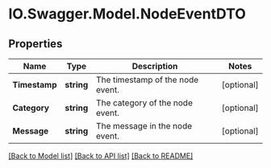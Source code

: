 # IO.Swagger.Model.NodeEventDTO
## Properties

Name | Type | Description | Notes
------------ | ------------- | ------------- | -------------
**Timestamp** | **string** | The timestamp of the node event. | [optional] 
**Category** | **string** | The category of the node event. | [optional] 
**Message** | **string** | The message in the node event. | [optional] 

[[Back to Model list]](../README.md#documentation-for-models) [[Back to API list]](../README.md#documentation-for-api-endpoints) [[Back to README]](../README.md)

